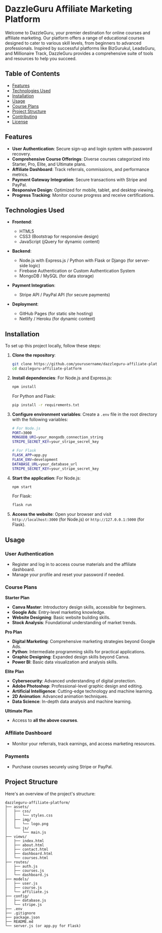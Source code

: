 # DazzleGuru Affiliate Marketing Platform

Welcome to DazzleGuru, your premier destination for online courses and affiliate marketing. Our platform offers a range of educational courses designed to cater to various skill levels, from beginners to advanced professionals. Inspired by successful platforms like BizGurukul, LeadsGuru, and Millionaire Track, DazzleGuru provides a comprehensive suite of tools and resources to help you succeed.

## Table of Contents

- [Features](#features)
- [Technologies Used](#technologies-used)
- [Installation](#installation)
- [Usage](#usage)
- [Course Plans](#course-plans)
- [Project Structure](#project-structure)
- [Contributing](#contributing)
- [License](#license)

## Features

- **User Authentication**: Secure sign-up and login system with password recovery.
- **Comprehensive Course Offerings**: Diverse courses categorized into Starter, Pro, Elite, and Ultimate plans.
- **Affiliate Dashboard**: Track referrals, commissions, and performance metrics.
- **Payment Gateway Integration**: Secure transactions with Stripe and PayPal.
- **Responsive Design**: Optimized for mobile, tablet, and desktop viewing.
- **Progress Tracking**: Monitor course progress and receive certifications.

## Technologies Used

- **Frontend**:
  - HTML5
  - CSS3 (Bootstrap for responsive design)
  - JavaScript (jQuery for dynamic content)

- **Backend**:
  - Node.js with Express.js / Python with Flask or Django (for server-side logic)
  - Firebase Authentication or Custom Authentication System
  - MongoDB / MySQL (for data storage)

- **Payment Integration**:
  - Stripe API / PayPal API (for secure payments)

- **Deployment**:
  - GitHub Pages (for static site hosting)
  - Netlify / Heroku (for dynamic content)

## Installation

To set up this project locally, follow these steps:

1. **Clone the repository**:
    ```bash
    git clone https://github.com/yourusername/dazzleguru-affiliate-platform.git
    cd dazzleguru-affiliate-platform
    ```

2. **Install dependencies**:
   For Node.js and Express.js:
    ```bash
    npm install
    ```

   For Python and Flask:
    ```bash
    pip install -r requirements.txt
    ```

3. **Configure environment variables**:
   Create a `.env` file in the root directory with the following variables:

    ```bash
    # For Node.js
    PORT=3000
    MONGODB_URI=your_mongodb_connection_string
    STRIPE_SECRET_KEY=your_stripe_secret_key

    # For Flask
    FLASK_APP=app.py
    FLASK_ENV=development
    DATABASE_URL=your_database_url
    STRIPE_SECRET_KEY=your_stripe_secret_key
    ```

4. **Start the application**:
   For Node.js:
    ```bash
    npm start
    ```

   For Flask:
    ```bash
    flask run
    ```

5. **Access the website**:
   Open your browser and visit `http://localhost:3000` (for Node.js) or `http://127.0.0.1:5000` (for Flask).

## Usage

### User Authentication
- Register and log in to access course materials and the affiliate dashboard.
- Manage your profile and reset your password if needed.

### Course Plans

**Starter Plan**
- **Canva Master**: Introductory design skills, accessible for beginners.
- **Google Ads**: Entry-level marketing knowledge.
- **Website Designing**: Basic website building skills.
- **Stock Analysis**: Foundational understanding of market trends.

**Pro Plan**
- **Digital Marketing**: Comprehensive marketing strategies beyond Google Ads.
- **Python**: Intermediate programming skills for practical applications.
- **Graphic Designing**: Expanded design skills beyond Canva.
- **Power BI**: Basic data visualization and analysis skills.

**Elite Plan**
- **Cybersecurity**: Advanced understanding of digital protection.
- **Adobe Photoshop**: Professional-level graphic design and editing.
- **Artificial Intelligence**: Cutting-edge technology and machine learning.
- **2D Animation**: Advanced animation techniques.
- **Data Science**: In-depth data analysis and machine learning.

**Ultimate Plan**
- Access to **all the above courses**.

### Affiliate Dashboard
- Monitor your referrals, track earnings, and access marketing resources.

### Payments
- Purchase courses securely using Stripe or PayPal.

## Project Structure

Here's an overview of the project's structure:

```plaintext
dazzleguru-affiliate-platform/
├── assets/
│   ├── css/
│   │   └── styles.css
│   ├── img/
│   │   └── logo.png
│   └── js/
│       └── main.js
├── views/
│   ├── index.html
│   ├── about.html
│   ├── contact.html
│   ├── dashboard.html
│   └── courses.html
├── routes/
│   ├── auth.js
│   ├── courses.js
│   └── dashboard.js
├── models/
│   ├── user.js
│   ├── course.js
│   └── affiliate.js
├── config/
│   ├── database.js
│   └── stripe.js
├── .env
├── .gitignore
├── package.json
├── README.md
└── server.js (or app.py for Flask)
